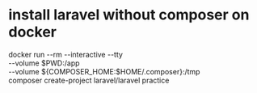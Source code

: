 # install laravel without composer on docker


docker run --rm --interactive --tty \
--volume $PWD:/app \
--volume ${COMPOSER_HOME:$HOME/.composer}:/tmp \
composer create-project laravel/laravel practice